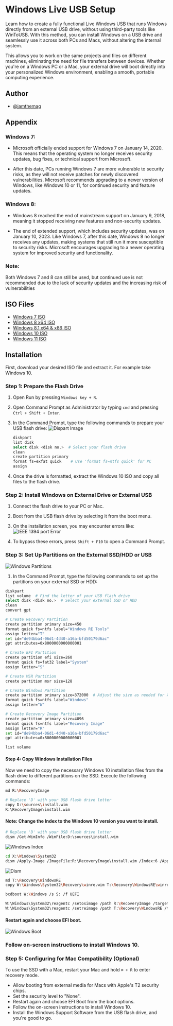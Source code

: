 
# Windows Live USB Setup

Learn how to create a fully functional Live Windows USB that runs Windows directly from an external USB drive, without using third-party tools like WinToUSB. With this method, you can install Windows on a USB drive and seamlessly use it across both PCs and Macs, without altering the internal system. 

This allows you to work on the same projects and files on different machines, eliminating the need for file transfers between devices. Whether you're on a Windows PC or a Mac, your external drive will boot directly into your personalized Windows environment, enabling a smooth, portable computing experience.


## Author

- [@iamthemag](https://www.github.com/iamthemag)


## Appendix
### Windows 7:

- Microsoft officially ended support for Windows 7 on January 14, 2020. This means that the operating system no longer receives security updates, bug fixes, or technical support from Microsoft.

- After this date, PCs running Windows 7 are more vulnerable to security risks, as they will not receive patches for newly discovered vulnerabilities. Microsoft recommends upgrading to a newer version of Windows, like Windows 10 or 11, for continued security and feature updates.

### Windows 8:

- Windows 8 reached the end of mainstream support on January 9, 2018, meaning it stopped receiving new features and non-security updates.

- The end of extended support, which includes security updates, was on January 10, 2023. Like Windows 7, after this date, Windows 8 no longer receives any updates, making systems that still run it more susceptible to security risks. Microsoft encourages upgrading to a newer operating system for improved security and functionality.

### Note:
Both Windows 7 and 8 can still be used, but continued use is not recommended due to the lack of security updates and the increasing risk of vulnerabilities

## ISO Files
- [Windows 7 ISO](https://archive.org/details/windows-7-sp0-sp1-msdn-iso-files-en-de-ru-tr-x86-x64)
- [Windows 8 x64 ISO](https://archive.org/details/windows-8-x-64)
- [Windows 8.1 x64 & x86 ISO](https://archive.org/details/win-8.1-english-x-64_20211019)
 - [Windows 10 ISO](https://www.microsoft.com/en-in/software-download/windows10ISO)
 - [Windows 11 ISO](https://www.microsoft.com/en-in/software-download/windows11)
 




## Installation
First, download your desired ISO file and extract it. For example take Windows 10.

### Step 1: Prepare the Flash Drive

1. Open Run by pressing `Windows key + R`.
2. Open Command Prompt as Administrator by typing `cmd` and pressing `Ctrl + Shift + Enter`.
3. In the Command Prompt, type the following commands to prepare your USB flash drive:
![Dispart Image](https://www.seagate.com/content/dam/seagate/migrated-assets/www-content/support-content/knowledge-base/images/ka03A000000mKf2QAE__5.jpg)
   ```bash
   diskpart
   list disk
   select disk <disk no.>  # Select your flash drive
   clean
   create partition primary
   format fs=exfat quick    # Use 'format fs=ntfs quick' for PC
   assign 
   ```


4. Once the drive is formatted, extract the Windows 10 ISO and copy all files to the flash drive.

### Step 2: Install Windows on External Drive or External USB

1. Connect the flash drive to your PC or Mac.
2. Boot from the USB flash drive by selecting it from the boot menu.
3. On the installation screen, you may encounter errors like:
![IEEE 1394 port Error](https://www.easeus.com/images/en/screenshot/partition-manager/windows-cannot-be-installed-to-this-disk-connected-through-usb-port.png)

4. To bypass these errors, press `Shift + F10` to open a Command Prompt.

### Step 3: Set Up Partitions on the External SSD/HDD or USB

![Windows Partitions](https://blogger.googleusercontent.com/img/b/R29vZ2xl/AVvXsEh8R53zV6HOhwSG6uwb9Hd7w7ASepOs_ACNE32HuACtPzEnntDVJWaZNE917BxXfMwfCsDUeXfg-SNlERqB6A-98_Q3v3frQz9yCUSzJY_4CGgZ3Of5smKRNPCWXnBMlYMj5U03KxpNcDo/s1600/IC577712.jpg)
1. In the Command Prompt, type the following commands to set up the partitions on your external SSD or HDD:
```bash
diskpart
list volume  # Find the letter of your USB flash drive
select disk <disk no.>  # Select your external SSD or HDD
clean
convert gpt

# Create Recovery Partition
create partition primary size=450
format quick fs=ntfs label="Windows RE Tools"
assign letter="T"
set id="de94bba4-06d1-4d40-a16a-bfd50179d6ac"
gpt attributes=0x8000000000000001

# Create EFI Partition
create partition efi size=260
format quick fs=fat32 label="System"
assign letter="S"

# Create MSR Partition
create partition msr size=128

# Create Windows Partition
create partition primary size=372000  # Adjust the size as needed for Windows
format quick fs=ntfs label="Windows"
assign letter="W"

# Create Recovery Image Partition
create partition primary size=4096
format quick fs=ntfs label="Recovery Image"
assign letter="R"
set id="de94bba4-06d1-4d40-a16a-bfd50179d6ac"
gpt attributes=0x8000000000000001

list volume 
```
#### Step 4: Copy Windows Installation Files
Now we need to copy the necessary Windows 10 installation files from the flash drive to different partitions on the SSD. Execute the following commands:
```bash
md R:\RecoveryImage

# Replace 'D' with your USB flash drive letter
copy D:\sources\install.wim 
R:\RecoveryImage\install.wim  
```
#### Note: Change the Index to the Windows 10 version you want to install. 
```bash
# Replace 'D' with your USB flash drive letter
dism /Get-WimInfo /WimFile:D:\sources\install.wim 
```
![Windows Index]( https://howtomanagedevices.com/wp-content/uploads/2021/01/image-112-1024x644.png)
```bash
cd X:\Windows\System32
dism /Apply-Image /ImageFile:R:\RecoveryImage\install.wim /Index:6 /ApplyDir:W:\  # Adjust the index as needed
```
![Dism](https://i0.wp.com/www.kjctech.net/wp-content/uploads/2018/05/image-3.png?fit=774%2C250&ssl=1)

```bash
md T:\Recovery\WindowsRE
copy W:\Windows\System32\Recovery\winre.wim T:\Recovery\WindowsRE\winre.wim

bcdboot W:\Windows /s S: /f UEFI

W:\Windows\System32\reagentc /setosimage /path R:\RecoveryImage /target W:\Windows /index 6
W:\Windows\System32\reagentc /setreimage /path T:\Recovery\WindowsRE /target W:\Windows
```

#### Restart again and choose EFI boot.
![Windows Boot](https://www.niallbrady.com/wp-content/uploads/2017/11/this-might-take-several-minutes.png)

### Follow on-screen instructions to install Windows 10.
### Step 5: Configuring for Mac Compatibility (Optional)

To use the SSD with a Mac, restart your Mac and hold `⌘ + R` to enter recovery mode.

- Allow booting from external media for Macs with Apple's T2 security chips.
- Set the security level to "None".
- Restart again and choose EFI Boot from the boot options.
- Follow the on-screen instructions to install Windows 10.
- Install the Windows Support Software from the USB flash drive, and you're good to go.
